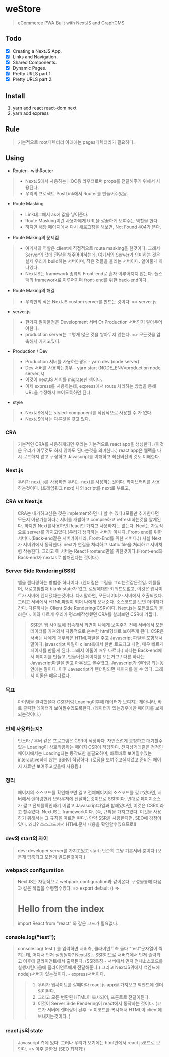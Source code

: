 # weStore
> eCommerce PWA Built with NextJS and GraphCMS 

## Todo
- [x] Creating a NextJS App.
- [x] Links and Navigation.
- [x] Shared Components.
- [x] Dynamic Pages.
- [x] Pretty URLS part 1.
- [x] Pretty URLS part 2.

## Install
1. yarn add react react-dom next
2. yarn add express

## Rule
> 기본적으로 root디렉터리 아래에는 pages디렉터리가 필요하다.


## Using
- Router - withRouter
> * NextJS에서 사용하는 HOC용 라우터로써 props를 전달해주기 위해서 사용된다.
> * 우리의 프로젝트 PostLink에서 Router를 만들어주었음.

- Route Masking
> * Link태그에서 as에 값을 넣어준다.
> * Route Masking이란 사용자에게 URL을 깔끔하게 보여주는 역할을 한다.
> * 하지만 해당 페이지에서 다시 새로고침을 해보면, Not Found 404가 뜬다.

- Route Making의 문제점
> * 여기서의 역할은 client에 직접적으로 route masking을 한것이다. 그래서 Server의 값에 전달을 해주어야하는데, 여기서의 Server가 의미하는 것은 실제 우리가 build하는 서버이며, 작은 것들을 올리는 서버이다. 알아둘게 하나있다.
> * NextJS는 framework 종류의 Front-end로 혼자 이루어지지 않는다. 풀스택의 framework로 이루어지며 front-end를 위한 back-end이다.

- Route Making의 해결
> * 우리만의 작은 NextJS custom server를 만드는 것이다. => server.js

- server.js
> * 한가지 알아둘점은 Development 서버 Or Production 서버인지 알아두어야한다.
> * production server는 그렇게 많은 것을 쌓아두지 않는다. => 모든것을 압축해서 가지고있다.

- Production / Dev
> * Production 서버를 사용하는경우 - yarn dev (node server)
> * Dev 서버를 사용하는경우 - yarn start (NODE_ENV=production node server.js)
> * 이것이 nextJS 서버를 migrate한 셈이다.
> * 이제 express를 사용하는데, express에서 route 처리하는 방법을 통해 URL을 수정해서 보이도록하면 된다.

- style
> * NextJS에서는 styled-component를 직접적으로 사용할 수 가 없다.
> * NextJS에서는 다른것을 갖고 있다.

### CRA
> 기본적인 CRA를 사용하게되면 우리는 기본적으로 react app을 생성한다. (이것은 우리가 아무것도 하지 않아도 된다는것을 의미한다.)
> react app은 웹팩을 다시 로드하지 않고 구성하고 Javascript를 이해하고 최신버전의 것도 이해한다.

### Next.js
> 우리가 next.js를 사용하면 우리는 next를 사용하는것이다. 라이브러리를 사용하는것이다. (프레임워크 next)
> 나의 script를 next로 부르고,

### CRA vs Next.js
> CRA는 내가하고싶은 것은 implement하면 다 할 수 있다.(모듈만 추가한다면 모든지 이용가능하다.)
> 서버를 개발하고 compile하고 refresh하는것을 알게된다.
> 하지만  Next를사용하면 React만 가지고 사용하지는 않는다. Next는 자동적으로 server를 가지고있다.(우리가 생각하는 서버가 아니다. Front-end를 위한 서버다.(Back-end같은 서버가아니라, Front-End를 위한 서버다.))
> 사실 Next가 서버위에서 동작한다. next가 연결을 처리하고 static file을 처리하고 서버처럼 작동한다. 그리고 이 서버는 React Frontend만을 위한것이다.(Front-end와 Back-end가 nextJs로 합쳐진다는 것이다.)


### Server Side Rendering(SSR)
> 앱을 렌더링하는 방법중 하나이다. 
(렌더링은 그림을 그리는것같은것임. 예를들어, 새로고침할때 blank state가 없고, 로딩에대한 키워드도없고, 이것은 웹사이트가 서버에 렌더됐다는것이다. 다시말하면, 모든데이터가 서버에서 호출되었다.
> 그리고 서버에서 HTML파일이 되어 나에게 보내준다. 소스코드를 보면 더이해가간다.
> 다른하나는 Client SIde Rendering(CSR)이다.
> Next.js는 모든코드가 불러온다. 이와 다르게 우리가 평소에작성했던 CRA를 살펴보면 CSR에 가깝다. 
> > SSR은 웹 사이트에 접속해서 화면이 나에게 보여주기 전에 서버에서 모든 데이터를 가져와서 자동적으로 순수한 html형태로 보여주게 된다.
> > CSR은 서버는 나에게 매우작은 HTML파일을 주고 Javascript 파일을 포함해서 말이다. javascript 파일이 client측에서 한번 로드되고 나면, 매우 빠르게 페이지를 만들게 된다. 그래서 이둘이 매우 다르다.)
> 하나는 Back-end에서 페이지를 만들고, 만들어진 페이지를 보는거고 / 다른 하나는 Javascript파일을 받고 아무것도 볼수없고, Javascript가 렌더링 되는동안에는 말이다. 이후 Javascript가 렌더링되면 페이지를 볼 수 있다.
> 그래서 이둘은 매우다르다.

### 목표
> 아이템을 클릭했을때 CSR처럼 Loading이후에 데이터가 보여지는게아니라, 바로 클릭한 데이터가 보여질수있도록한다. (데이터가 있는경우에만 페이지를 보게되는것이다.)

### 언제 사용하는지?
> 인스타 / 우버 같은 프로그램은 CSR이 적당하다. 자연스럽게 요청하고 대기할수있는 Loading이 상호작용하는 페이지 CSR이 적당하다.
> 전자상거래같은 정적인페이지에서는 Loading되는 동작또한 불필요하며, 바로바로 보여질수있는 interactive하지 않는 SSR이 적당하다.  (로딩을 보여주고싶지않고 준비된 페이지 자료만 보여주고싶을때 사용됨.)

### 정리 
> 페이지의 소스코드를 확인해보면 길고 전체페이지의 소스코드를 갖고있다면, 서버에서 렌더링한뒤 브라우저에 전달하는것이므로 SSR이다.
> 반대로 페이지소스가 짧고 전체를확인하기 어렵고 Javascript파일과 함께있다면, 이것은 CSR이라고 할수있다.
> NextJS는 framework이다. (즉, 규칙을 가지고있다. 이것을 사용하기 위해서는 그 규칙을 따르면 된다.)
> 만약 SSR을 사용한다면, SEO에 강점이있다. 왜냐? 소스코드에서 HTML문서 내용을 확인할수있으므로!!


### dev와 start의 차이
> dev: developer server를 가지고있고
> start: 단순히 그냥 기본서버 뿐이다.(모든게 압축되고 모든게 빌드된것이다.)

### webpack configuration
> NextJS는 자동적으로 webpack configuration과 같이온다.
> 구성을통해 다음과 같은 작업을 수행할수있다. => export default () => <h1>Hello from the index</h1>
> import React from "react" 와 같은 코드가 필요없다.

### console.log("test"); 
> console.log('test') 를 입력하면 서버측, 클라이언트측 둘다 "test"문자열이 찍히는데, 어디서 먼저 실행될까?
> NextJS는 SSR이므로 서버측에서 먼저 출력되고 이후에 클라이언트에서 출력된다. (SSR특징 - 서버에서 먼저 전체소스코드를 실행시킨다음에 클라이언트에게 전달해준다.)
> 그리고 NextJS위에서 백엔드에 nodejs서버가 있는것이다. - express서버이다.
> > 1. 우리가 웹사이트를 갈때마다 react.js app을 가져오고 백엔드에 렌더링이된다.
> > 2. 그리고 모든 변환된 HTML이 복사되어, 프론트로 전달이된다.
> > 3. 이것이 Server Side Rendering이 react에서 동작하는 것이다. (코드가 서버에 렌더링이 된후 -> 이코드를 복사해서 HTML이 client에 보내지는것이다. )

### react.js의 state
> Javascript 측에 있다. 그러나 우리가 보기에는 html안에서 react.js코드로 보인다. => 아주 쿨한것 (SEO 최적화!)

